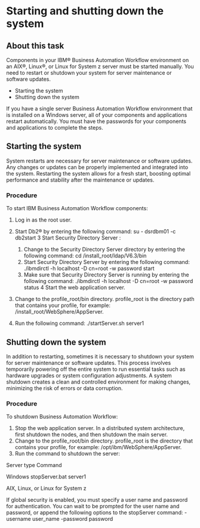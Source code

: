 # Starting and shutting down the system

## About this task

Components in your IBM® Business Automation
Workflow environment on an AIX®, Linux®, or Linux for System z
server must be started manually. You need to restart or shutdown your system for server maintenance
or software updates.

- Starting the system
- Shutting down the system

If you have a single server Business Automation Workflow environment that is
installed on a Windows server, all of your components and
applications restart automatically. You must have the passwords for your components and applications
to complete the steps.

## Starting the system

System restarts are necessary for server maintenance or software updates. Any changes or
updates can be properly implemented and integrated into the system. Restarting the system allows for
a fresh start, boosting optimal performance and stability after the maintenance or
updates.

### Procedure

To start IBM Business Automation
Workflow components:

1. Log in as the root user.
2. Start Db2® by
entering the following command: su - dsrdbm01 -c db2start
3 Start Security Directory Server :
    1. Change to the Security Directory Server directory by entering the
following command: cd /install\_root/ldap/V6.3/bin
    2. Start Security Directory Server
by entering the following command: ./ibmdirctl -h localhost -D cn=root -w
password start
    3. Make sure that Security Directory Server is running by entering the
following command: ./ibmdirctl -h localhost -D cn=root -w password
status
4 Start the web application server.

1. Change to the profile\_root/bin directory.
profile\_root is the directory path that contains your profile, for example:
/install\_root/WebSphere/AppServer.
2. Run the following command: 
./startServer.sh server1

## Shutting down the system

In addition to restarting, sometimes it is necessary to shutdown your system for server
maintenance or software updates. This process involves temporarily powering off the entire system to
run essential tasks such as hardware upgrades or system configuration adjustments. A system shutdown
creates a clean and controlled environment for making changes, minimizing the risk of errors or data
corruption.

### Procedure

To shutdown Business Automation Workflow:

1. Stop the web application server. In a distributed system architecture, first shutdown the
nodes, and then shutdown the main server.
2. Change to the profile\_root/bin directory.
profile\_root is the directory that contains your profile, for example:
/opt/ibm/WebSphere/AppServer.
3. Run the command to shutdown the server:

Server type
Command

Windows
stopServer.bat server1

AIX, Linux,
or Linux for System z
 

If global security is enabled, you must specify a user name and password for authentication. You
can wait to be prompted for the user name and password, or append the following options to the
stopServer command:
-username user\_name -password password